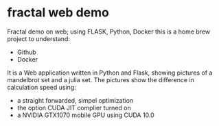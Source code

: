# fractal web demo
Fractal demo on web; using FLASK, Python, Docker
this is a home brew project to understand:
 - Github
 - Docker
 
 It is a Web application written in Python and Flask, showing pictures of a mandelbrot set and a julia set.
 The pictures show the difference in calculation speed using:
 -  a straight forwarded, simpel optimization
 -  the option CUDA JIT complier turned on
 -  a NVIDIA GTX1070 mobile GPU using CUDA 10.0 
